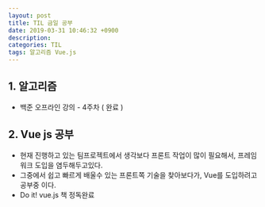 ```yaml
---
layout: post
title: TIL 금일 공부
date: 2019-03-31 10:46:32 +0900
description:
categories: TIL
tags: 알고리즘 Vue.js
---
```


## 1. 알고리즘

* 백준 오프라인 강의 - 4주차 ( 완료 )

## 2. Vue js 공부

* 현재 진행하고 있는 팀프로젝트에서 생각보다 프론트 작업이 많이 필요해서, 프레임워크 도입을 염두해두고있다.
* 그중에서 쉽고 빠르게 배울수 있는 프론트쪽 기술을 찾아보다가, Vue를 도입하려고 공부중 이다.
* Do it! vue.js 책 정독완료